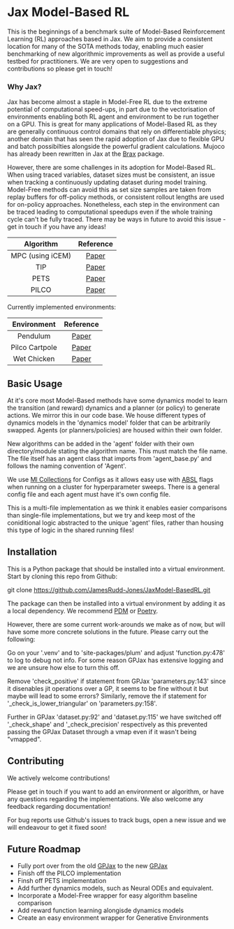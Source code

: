 # Jax Model-Based RL 

This is the beginnings of a benchmark suite of Model-Based Reinforcement Learning (RL) approaches based in Jax. 
We aim to provide a consistent location for many of the SOTA methods today, enabling much easier benchmarking of new algorithmic improvements as well as provide a useful testbed for practitioners.
We are very open to suggestions and contributions so please get in touch!


### Why Jax?

Jax has become almost a staple in Model-Free RL due to the extreme potential of computational speed-ups, in part due to the vectorisation of environments enabling both RL agent and environment to be run together on a GPU. This is great for many applications of Model-Based RL as they are generally continuous control domains that rely on differentiable physics; another domain that has seen the rapid adoption of Jax due to flexible GPU and batch possibilties alongside the powerful gradient calculations. Mujoco has already been rewritten in Jax at the [Brax](https://github.com/google/brax) package.

However, there are some challenges in its adoption for Model-Based RL. When using traced variables, dataset sizes must be consistent, an issue when tracking a continuously updating dataset during model training. Model-Free methods can avoid this as set size samples are taken from replay buffers for off-policy methods, or consistent rollout lengths are used for on-policy approaches. Nonetheless, each step in the environment can be traced leading to computational speedups even if the whole training cycle can't be fully traced. There may be ways in future to avoid this issue - get in touch if you have any ideas! 

|    Algorithm     |                                                         Reference                                                         |
|:----------------:|:-------------------------------------------------------------------------------------------------------------------------:|
| MPC (using iCEM) |                           [Paper](https://proceedings.mlr.press/v155/pinneri21a/pinneri21a.pdf)                           |
|       TIP        | [Paper](https://proceedings.neurips.cc/paper_files/paper/2022/file/b90cb10d4dae058dd167388e76168c1b-Paper-Conference.pdf) |
|       PETS       |      [Paper](https://proceedings.neurips.cc/paper_files/paper/2018/file/3de568f8597b94bda53149c7d7f5958c-Paper.pdf)       |
|      PILCO       |                [Paper](https://aiweb.cs.washington.edu/research/projects/aiweb/media/papers/tmpZj4RyS.pdf)                |

Currently implemented environments:

|  Environment   |                                                         Reference                                                         |
|:--------------:|:-------------------------------------------------------------------------------------------------------------------------:|
|    Pendulum    | [Paper](https://proceedings.neurips.cc/paper_files/paper/2022/file/b90cb10d4dae058dd167388e76168c1b-Paper-Conference.pdf) |
| Pilco Cartpole |                [Paper](https://aiweb.cs.washington.edu/research/projects/aiweb/media/papers/tmpZj4RyS.pdf)                |
|  Wet Chicken   |      [Paper](https://arxiv.org/pdf/1907.04902)       |



## Basic Usage

At it's core most Model-Based methods have some dynamics model to learn the transition (and reward) dynamics and a planner (or policy) to generate actions. We mirror this in our code base. We house different types of dynamics models in the 'dynamics model' folder that can be arbitrarily swapped. Agents (or planners/policies) are housed within their own folder.

New algorithms can be added in the 'agent' folder with their own directory/module stating the algorithm name. This must match the file name. The file itself has an agent class that imports from 'agent_base.py' and follows the naming convention of '<Algorithm Name>Agent'.

We use [Ml Collections](https://github.com/google/ml_collections) for Configs as it allows easy use with [ABSL](https://github.com/abseil/abseil-py) flags when running on a cluster for hyperparameter sweeps. There is a general config file and each agent must have it's own config file.

This is a multi-file implementation as we think it enables easier comparisons than single-file implementations, but we try and keep most of the coniditional logic abstracted to the unique 'agent' files, rather than housing this type of logic in the shared running files!

## Installation

This is a Python package that should be installed into a virtual environment. Start by cloning this repo from Github:

git clone https://github.com/JamesRudd-Jones/JaxModel-BasedRL.git

The package can then be installed into a virtual environment by adding it as a local dependency. We recommend [PDM](https://pdm-project.org/en/latest/) or [Poetry](https://python-poetry.org/).

However, there are some current work-arounds we make as of now, but will have some more concrete solutions in the future. Please carry out the following:

Go on your '.venv' and to 'site-packages/plum' and adjust 'function.py:478' to log to debug not info.
For some reason GPJax has extensive logging and we are unsure how else to turn this off. 

Remove 'check_positive' if statement from GPJax 'parameters.py:143' since it disenables jit operations over a GP, it seems to be fine without it but maybe will lead to some errors?
Similarly, remove the if statement for  '_check_is_lower_triangular' on 'parameters.py:158'.

Further in GPJax 'dataset.py:92' and 'dataset.py:115' we have switched off '_check_shape' and '_check_precision' respectively as this prevented passing the GPJax Dataset through a vmap even if it wasn't being "vmapped".

## Contributing

We actively welcome contributions!

Please get in touch if you want to add an environment or algorithm, or have any questions regarding the implementations.
We also welcome any feedback regarding documentation!

For bug reports use Github's issues to track bugs, open a new issue and we will endeavour to get it fixed soon! 


## Future Roadmap

- Fully port over from the old [GPJax](https://github.com/aidanscannell/GPJax) to the new [GPJax](https://github.com/JaxGaussianProcesses/GPJax)
- Finish off the PILCO implementation
- Finsh off PETS implementation
- Add further dynamics models, such as Neural ODEs and equivalent.
- Incorporate a Model-Free wrapper for easy algorithm baseline comparison
- Add reward function learning alongisde dynamics models
- Create an easy environment wrapper for Generative Environments
